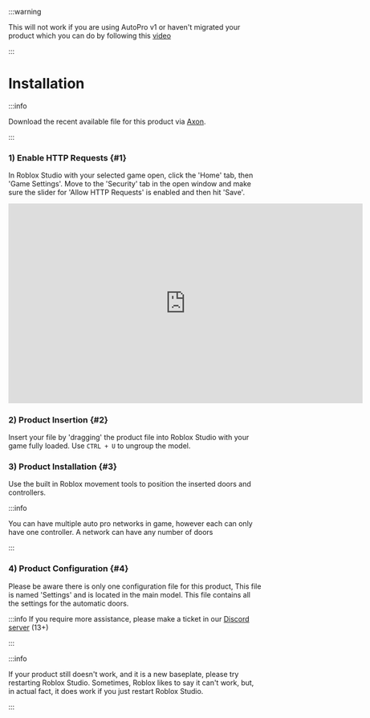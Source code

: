 :::warning

This will not work if you are using AutoPro v1 or haven't migrated your product which you can do by following this [video](https://youtu.be/SB3it9Jkqbc)

:::

# Installation

:::info

Download the recent available file for this product via [Axon](https://axon.whitehill.group).

:::

### 1) Enable HTTP Requests {#1}
In Roblox Studio with your selected game open, click the 'Home' tab, then 'Game Settings'. Move to the 'Security' tab in the open window and make sure the slider for 'Allow HTTP Requests' is enabled and then hit 'Save'.

<iframe width="705.61" height="397.5" src="https://www.youtube.com/embed/qtKN_3Moi7M" title="Enabling HTTP Requests" frameborder="0" allow="accelerometer; autoplay; clipboard-write; encrypted-media; gyroscope; picture-in-picture; web-share; fullscreen"></iframe>


### 2) Product Insertion {#2}
Insert your file by 'dragging' the product file into Roblox Studio with your game fully loaded. Use `CTRL + U` to ungroup the model.

### 3) Product Installation {#3}
Use the built in Roblox movement tools to position the inserted doors and controllers.

:::info

You can have multiple auto pro networks in game, however each can only have one controller. A network can have any number of doors

:::

### 4) Product Configuration {#4}
Please be aware there is only one configuration file for this product, This file is named 'Settings' and is located in the main model. This file contains all the settings for the automatic doors.



:::info
If you require more assistance, please make a ticket in our [Discord server](https://discord.whitehill.group) (13+)

:::

:::info

If your product still doesn't work, and it is a new baseplate, please try restarting Roblox Studio. Sometimes, Roblox likes to say it can't work, but, in actual fact, it does work if you just restart Roblox Studio.

:::